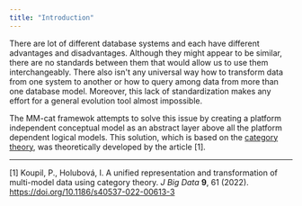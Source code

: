 ```yaml
---
title: "Introduction"
---
```


There are lot of different database systems and each have different advantages and disadvantages. Although they might appear to be similar, there are no standards between them that would allow us to use them interchangeably. There also isn't any universal way how to transform data from one system to another or how to query among data from more than one database model. Moreover, this lack of standardization makes any effort for a general evolution tool almost impossible.

The MM-cat framewok attempts to solve this issue by creating a platform independent conceptual model as an abstract layer above all the platform dependent logical models. This solution, which is based on the [category theory](theoreticalBackground/categoryTheory.md), was theoretically developed by the article [1].

---

[1] Koupil, P., Holubová, I. A unified representation and transformation of multi-model data using category theory. *J Big Data* **9**, 61 (2022). https://doi.org/10.1186/s40537-022-00613-3